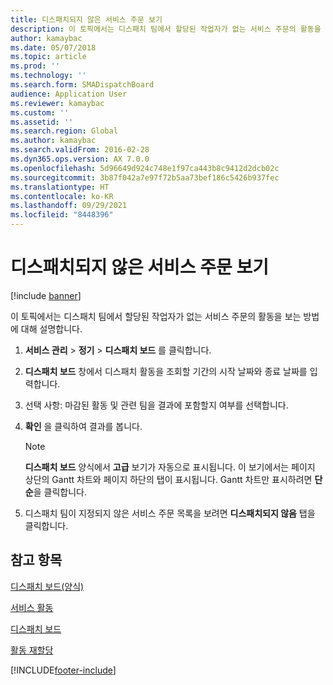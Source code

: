 ```yaml
---
title: 디스패치되지 않은 서비스 주문 보기
description: 이 토픽에서는 디스패치 팀에서 할당된 작업자가 없는 서비스 주문의 활동을 보는 방법에 대해 설명합니다.
author: kamaybac
ms.date: 05/07/2018
ms.topic: article
ms.prod: ''
ms.technology: ''
ms.search.form: SMADispatchBoard
audience: Application User
ms.reviewer: kamaybac
ms.custom: ''
ms.assetid: ''
ms.search.region: Global
ms.author: kamaybac
ms.search.validFrom: 2016-02-28
ms.dyn365.ops.version: AX 7.0.0
ms.openlocfilehash: 5d96649d924c748e1f97ca443b8c9412d2dcb02c
ms.sourcegitcommit: 3b87f042a7e97f72b5aa73bef186c5426b937fec
ms.translationtype: HT
ms.contentlocale: ko-KR
ms.lasthandoff: 09/29/2021
ms.locfileid: "8448396"
---
```

# <a name="view-undispatched-service-orders"></a>디스패치되지 않은 서비스 주문 보기 

[!include [banner](../includes/banner.md)]


이 토픽에서는 디스패치 팀에서 할당된 작업자가 없는 서비스 주문의 활동을 보는 방법에 대해 설명합니다.

1.  **서비스 관리** \> **정기** \> **디스패치 보드** 를 클릭합니다.

2.  **디스패치 보드** 창에서 디스패치 활동을 조회할 기간의 시작 날짜와 종료 날짜를 입력합니다.

3.  선택 사항: 마감된 활동 및 관련 팀을 결과에 포함할지 여부를 선택합니다.

4.  **확인** 을 클릭하여 결과를 봅니다.
    

    > [!NOTE]
    > <P><STRONG>디스패치 보드</STRONG> 양식에서 <STRONG>고급</STRONG> 보기가 자동으로 표시됩니다. 이 보기에서는 페이지 상단의 Gantt 차트와 페이지 하단의 탭이 표시됩니다. Gantt 차트만 표시하려면 <STRONG>단순</STRONG>을 클릭합니다.</P>



5.  디스패치 팀이 지정되지 않은 서비스 주문 목록을 보려면 **디스패치되지 않음** 탭을 클릭합니다.

## <a name="see-also"></a>참고 항목

[디스패치 보드(양식)](https://technet.microsoft.com/library/hh242789\(v=ax.60\))

[서비스 활동](service-activities.md)

[디스패치 보드](dispatch-board.md)

[활동 재할당](reassign-activities.md)

  




[!INCLUDE[footer-include](../../includes/footer-banner.md)]